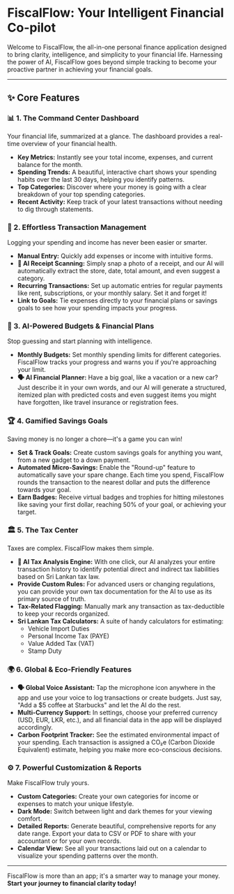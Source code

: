 
# FiscalFlow: Your Intelligent Financial Co-pilot

Welcome to FiscalFlow, the all-in-one personal finance application designed to bring clarity, intelligence, and simplicity to your financial life. Harnessing the power of AI, FiscalFlow goes beyond simple tracking to become your proactive partner in achieving your financial goals.

---

## ✨ Core Features

### 📊 1. The Command Center Dashboard
Your financial life, summarized at a glance. The dashboard provides a real-time overview of your financial health.

*   **Key Metrics:** Instantly see your total income, expenses, and current balance for the month.
*   **Spending Trends:** A beautiful, interactive chart shows your spending habits over the last 30 days, helping you identify patterns.
*   **Top Categories:** Discover where your money is going with a clear breakdown of your top spending categories.
*   **Recent Activity:** Keep track of your latest transactions without needing to dig through statements.

### 💸 2. Effortless Transaction Management
Logging your spending and income has never been easier or smarter.

*   **Manual Entry:** Quickly add expenses or income with intuitive forms.
*   **🤖 AI Receipt Scanning:** Simply snap a photo of a receipt, and our AI will automatically extract the store, date, total amount, and even suggest a category.
*   **Recurring Transactions:** Set up automatic entries for regular payments like rent, subscriptions, or your monthly salary. Set it and forget it!
*   **Link to Goals:** Tie expenses directly to your financial plans or savings goals to see how your spending impacts your progress.

### 🎯 3. AI-Powered Budgets & Financial Plans
Stop guessing and start planning with intelligence.

*   **Monthly Budgets:** Set monthly spending limits for different categories. FiscalFlow tracks your progress and warns you if you're approaching your limit.
*   **🗣️ AI Financial Planner:** Have a big goal, like a vacation or a new car? Just describe it in your own words, and our AI will generate a structured, itemized plan with predicted costs and even suggest items you might have forgotten, like travel insurance or registration fees.

### 🏆 4. Gamified Savings Goals
Saving money is no longer a chore—it's a game you can win!

*   **Set & Track Goals:** Create custom savings goals for anything you want, from a new gadget to a down payment.
*   **Automated Micro-Savings:** Enable the "Round-up" feature to automatically save your spare change. Each time you spend, FiscalFlow rounds the transaction to the nearest dollar and puts the difference towards your goal.
*   **Earn Badges:** Receive virtual badges and trophies for hitting milestones like saving your first dollar, reaching 50% of your goal, or achieving your target.

### 🏛️ 5. The Tax Center
Taxes are complex. FiscalFlow makes them simple.

*   **🤖 AI Tax Analysis Engine:** With one click, our AI analyzes your entire transaction history to identify potential direct and indirect tax liabilities based on Sri Lankan tax law.
*   **Provide Custom Rules:** For advanced users or changing regulations, you can provide your own tax documentation for the AI to use as its primary source of truth.
*   **Tax-Related Flagging:** Manually mark any transaction as tax-deductible to keep your records organized.
*   **Sri Lankan Tax Calculators:** A suite of handy calculators for estimating:
    *   Vehicle Import Duties
    *   Personal Income Tax (PAYE)
    *   Value Added Tax (VAT)
    *   Stamp Duty

### 🌍 6. Global & Eco-Friendly Features

*   **🗣️ Global Voice Assistant:** Tap the microphone icon anywhere in the app and use your voice to log transactions or create budgets. Just say, "Add a $5 coffee at Starbucks" and let the AI do the rest.
*   **Multi-Currency Support:** In settings, choose your preferred currency (USD, EUR, LKR, etc.), and all financial data in the app will be displayed accordingly.
*   **Carbon Footprint Tracker:** See the estimated environmental impact of your spending. Each transaction is assigned a CO₂e (Carbon Dioxide Equivalent) estimate, helping you make more eco-conscious decisions.

### ⚙️ 7. Powerful Customization & Reports
Make FiscalFlow truly yours.

*   **Custom Categories:** Create your own categories for income or expenses to match your unique lifestyle.
*   **Dark Mode:** Switch between light and dark themes for your viewing comfort.
*   **Detailed Reports:** Generate beautiful, comprehensive reports for any date range. Export your data to CSV or PDF to share with your accountant or for your own records.
*   **Calendar View:** See all your transactions laid out on a calendar to visualize your spending patterns over the month.

---

FiscalFlow is more than an app; it's a smarter way to manage your money. **Start your journey to financial clarity today!**
